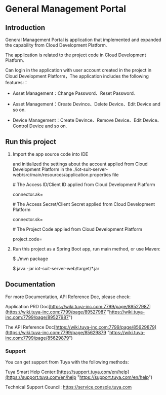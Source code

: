 # General Management Portal
## Introduction
General Management Portal is application that implemented and expanded  the capability from Cloud Development Platform. 

The application is related to the project code in Cloud Development Platform. 

Can login in the application with user account created in the project in Cloud Development Platform，The application includes the following features:：

- Asset Management：Change Password、Reset Password.

- Asset Management：Create Devince、Delete Device、Edit Device and so on.

- Device Management：Create Devince、Remove Device、Edit Device、Control Device and so on.

## Run this project
1.  Import the app source code into IDE

    and initialized the settings about the account applied from Cloud Development Platform in the ./iot-suit-server-web/src/main/resources/application.properties file
    
    \# The Access ID/Client ID  applied from Cloud Development Platform
    
    connector.ak=
    
    \# The Access Secret/Client Secret applied from Cloud Development Platform
    
    connector.sk=
    
    \# The Project Code  applied from Cloud Development Platform
    
    project.code=

2. Run this project as a Spring Boot app, run main method, or use Maven:

   $ ./mvn package
   
   $ java -jar iot-suit-server-web/target/*.jar


## Documentation

For more Documentation,  API Reference Doc, please check:

Application PRD Doc[https://wiki.tuya-inc.com:7799/page/89527987](https://wiki.tuya-inc.com:7799/page/89527987 "https://wiki.tuya-inc.com:7799/page/89527987")

The API Reference Doc[https://wiki.tuya-inc.com:7799/page/85629879](https://wiki.tuya-inc.com:7799/page/85629879 "https://wiki.tuya-inc.com:7799/page/85629879")

### Support

You can get support from Tuya with the following methods:

Tuya Smart Help Center:[https://support.tuya.com/en/help](https://support.tuya.com/en/help "https://support.tuya.com/en/help")

Technical Support Council: [https://service.console.tuya.com ](https://service.console.tuya.com  "https://service.console.tuya.com ")

